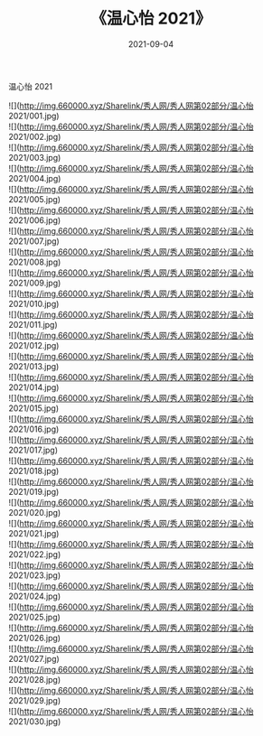 ﻿---
layout: post
title:  《温心怡 2021》
date:   2021-09-04
img: http://img.660000.xyz/Sharelink/秀人网/秀人网第02部分/温心怡 2021/000.jpg
categories: [美女, 清纯, 唯美]
---

温心怡 2021

  ![](http://img.660000.xyz/Sharelink/秀人网/秀人网第02部分/温心怡 2021/001.jpg) <br> ![](http://img.660000.xyz/Sharelink/秀人网/秀人网第02部分/温心怡 2021/002.jpg) <br> ![](http://img.660000.xyz/Sharelink/秀人网/秀人网第02部分/温心怡 2021/003.jpg) <br> ![](http://img.660000.xyz/Sharelink/秀人网/秀人网第02部分/温心怡 2021/004.jpg) <br> ![](http://img.660000.xyz/Sharelink/秀人网/秀人网第02部分/温心怡 2021/005.jpg) <br> ![](http://img.660000.xyz/Sharelink/秀人网/秀人网第02部分/温心怡 2021/006.jpg) <br> ![](http://img.660000.xyz/Sharelink/秀人网/秀人网第02部分/温心怡 2021/007.jpg) <br> ![](http://img.660000.xyz/Sharelink/秀人网/秀人网第02部分/温心怡 2021/008.jpg) <br> ![](http://img.660000.xyz/Sharelink/秀人网/秀人网第02部分/温心怡 2021/009.jpg) <br> ![](http://img.660000.xyz/Sharelink/秀人网/秀人网第02部分/温心怡 2021/010.jpg) <br> ![](http://img.660000.xyz/Sharelink/秀人网/秀人网第02部分/温心怡 2021/011.jpg) <br> ![](http://img.660000.xyz/Sharelink/秀人网/秀人网第02部分/温心怡 2021/012.jpg) <br> ![](http://img.660000.xyz/Sharelink/秀人网/秀人网第02部分/温心怡 2021/013.jpg) <br> ![](http://img.660000.xyz/Sharelink/秀人网/秀人网第02部分/温心怡 2021/014.jpg) <br> ![](http://img.660000.xyz/Sharelink/秀人网/秀人网第02部分/温心怡 2021/015.jpg) <br> ![](http://img.660000.xyz/Sharelink/秀人网/秀人网第02部分/温心怡 2021/016.jpg) <br> ![](http://img.660000.xyz/Sharelink/秀人网/秀人网第02部分/温心怡 2021/017.jpg) <br> ![](http://img.660000.xyz/Sharelink/秀人网/秀人网第02部分/温心怡 2021/018.jpg) <br> ![](http://img.660000.xyz/Sharelink/秀人网/秀人网第02部分/温心怡 2021/019.jpg) <br> ![](http://img.660000.xyz/Sharelink/秀人网/秀人网第02部分/温心怡 2021/020.jpg) <br> ![](http://img.660000.xyz/Sharelink/秀人网/秀人网第02部分/温心怡 2021/021.jpg) <br> ![](http://img.660000.xyz/Sharelink/秀人网/秀人网第02部分/温心怡 2021/022.jpg) <br> ![](http://img.660000.xyz/Sharelink/秀人网/秀人网第02部分/温心怡 2021/023.jpg) <br> ![](http://img.660000.xyz/Sharelink/秀人网/秀人网第02部分/温心怡 2021/024.jpg) <br> ![](http://img.660000.xyz/Sharelink/秀人网/秀人网第02部分/温心怡 2021/025.jpg) <br> ![](http://img.660000.xyz/Sharelink/秀人网/秀人网第02部分/温心怡 2021/026.jpg) <br> ![](http://img.660000.xyz/Sharelink/秀人网/秀人网第02部分/温心怡 2021/027.jpg) <br> ![](http://img.660000.xyz/Sharelink/秀人网/秀人网第02部分/温心怡 2021/028.jpg) <br> ![](http://img.660000.xyz/Sharelink/秀人网/秀人网第02部分/温心怡 2021/029.jpg) <br> ![](http://img.660000.xyz/Sharelink/秀人网/秀人网第02部分/温心怡 2021/030.jpg) <br>